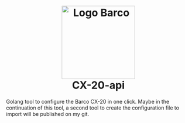 <h1 align="center">
  <br>
  <a href="https://www.barco.com/en/"><img src="https://www.cap-visio.com/wp-content/uploads/2020/11/Barco-Logo-900x244.png" alt="Logo Barco" width="200"></a>
  <br>
  CX-20-api
  <br>
</h1>


Golang tool to configure the Barco CX-20 in one click. Maybe in the continuation of this tool, a second tool to create the configuration file to import will be published on my git.
